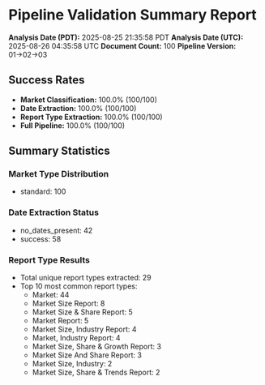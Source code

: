 # Pipeline Validation Summary Report

**Analysis Date (PDT):** 2025-08-25 21:35:58 PDT
**Analysis Date (UTC):** 2025-08-26 04:35:58 UTC
**Document Count:** 100
**Pipeline Version:** 01→02→03

## Success Rates

- **Market Classification:** 100.0% (100/100)
- **Date Extraction:** 100.0% (100/100)
- **Report Type Extraction:** 100.0% (100/100)
- **Full Pipeline:** 100.0% (100/100)

## Summary Statistics

### Market Type Distribution
- standard: 100

### Date Extraction Status
- no_dates_present: 42
- success: 58

### Report Type Results
- Total unique report types extracted: 29
- Top 10 most common report types:
  - Market: 44
  - Market Size Report: 8
  - Market Size & Share Report: 5
  - Market Report: 5
  - Market Size, Industry Report: 4
  - Market, Industry Report: 4
  - Market Size, Share & Growth Report: 3
  - Market Size And Share Report: 3
  - Market Size, Industry: 2
  - Market Size, Share & Trends Report: 2
